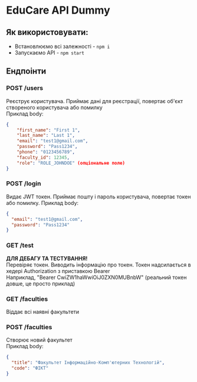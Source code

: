 # EduCare API Dummy

## Як використовувати:
- Встановлюємо всі залежності - `npm i`
- Запускаємо АРІ - `npm start`

## Ендпоінти
### POST /users
Реєструє користувача. Приймає дані для реєстрації, повертає об'єкт створеного користувача або помилку \
Приклад body:
```json
{
    "first_name": "First 1",
    "last_name": "Last 1",
    "email": "test1@gmail.com",
    "password": "Pass1234",
    "phone": "0123456789",
    "faculty_id": 12345,
    "role": "ROLE_JOHNDOE" (опціональне поле) 
}
```

### POST /login
Видає JWT токен. Приймає пошту і пароль користувача, повертає токен або помилку.
Приклад body:
```json
{
  "email": "test1@gmail.com",
  "password": "Pass1234"
}
```

### GET /test
**ДЛЯ ДЕБАГУ ТА ТЕСТУВАННЯ!** \
Перевіряє токен. Виводить інформацію про токен.
Токен надсилається в хедері Authorization з приставкою Bearer \
Наприклад, "Bearer CwiZW1haWwiOiJ0ZXN0MUBnbW" (реальний токен довше, це просто приклад)

### GET /faculties
Віддає всі наявні факультети

### POST /faculties
Створює новий факультет \
Приклад body:
```json
{
  "title": "Факультет Інформаційно-Комп'ютерних Технологій",
  "code": "ФІКТ"
}
```